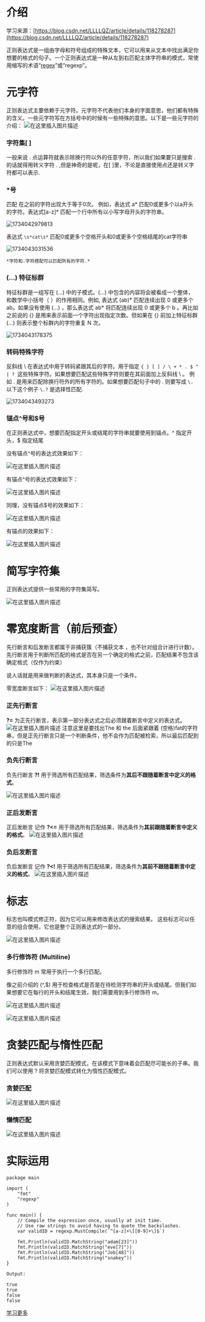# 介绍

学习来源：[https://blog.csdn.net/LLLLQZ/article/details/118278287](https://blog.csdn.net/LLLLQZ/article/details/118278287)

正则表达式是一组由字母和符号组成的特殊文本，它可以用来从文本中找出满足你想要的格式的句子。一个正则表达式是一种从左到右匹配主体字符串的模式，常使用缩写的术语“[regex](https://so.csdn.net/so/search?q=regex&spm=1001.2101.3001.7020)”或“regexp”。

# 元字符

正则表达式主要依赖于元字符。元字符不代表他们本身的字面意思，他们都有特殊的含义。一些元字符写在方括号中的时候有一些特殊的意思。以下是一些元字符的介绍：
![在这里插入图片描述](https://i-blog.csdnimg.cn/blog_migrate/759e3f5cd25ae3d504f0da96603268e6.png)

### 字符集[ ]

一般来说 . 点运算符就表示除换行符以外的任意字符，所以我们如果要只是搜索 . 的话就得用转义字符 \. ,但是神奇的是呢，在[ ]里，不论是直接使用点还是转义字符都可以表示.

### *号

匹配 在之前的字符出现大于等于0次。 例如，表达式 a* 匹配0或更多个以a开头的字符。表达式[a-z]* 匹配一个行中所有以小写字母开头的字符串。

![1734042979813](image/正则表达式/1734042979813.png)

表达式 `\s*cat\s*` 匹配0或更多个空格开头和0或更多个空格结尾的cat字符串

![1734043031536](image/正则表达式/1734043031536.png)

`*字符和.字符搭配可以匹配所有的字符.*`

### (…) 特征标群

特征标群是一组写在 (…) 中的子模式。(…) 中包含的内容将会被看成一个整体，和数学中小括号（ ）的作用相同。例如, 表达式 (ab)* 匹配连续出现 0 或更多个 ab。如果没有使用 (…) ，那么表达式 ab* 将匹配连续出现 0 或更多个 b 。再比如之前说的 {} 是用来表示前面一个字符出现指定次数。但如果在 {} 前加上特征标群 (…) 则表示整个标群内的字符重复 N 次。

![1734043178375](image/正则表达式/1734043178375.png)

### 转码特殊字符

反斜线 \ 在表达式中用于转码紧跟其后的字符。用于指定 `{ } [ ] / \ + * . $ ^ | ? `这些特殊字符。如果想要匹配这些特殊字符则要在其前面加上反斜线 \ 。
例如 . 是用来匹配除换行符外的所有字符的。如果想要匹配句子中的 . 则要写成 `\.` 以下这个例子 `\.?` 是选择性匹配.

![1734043493273](image/正则表达式/1734043493273.png)

### 锚点^号和$号

在正则表达式中，想要匹配指定开头或结尾的字符串就要使用到锚点。^ 指定开头，$ 指定结尾

没有锚点^号的表达式效果如下：

![在这里插入图片描述](https://i-blog.csdnimg.cn/blog_migrate/acad05128859af959ba8996d5ce683ef.png)

有锚点^号的表达式效果如下：

![在这里插入图片描述](https://i-blog.csdnimg.cn/blog_migrate/a8f66671f1dd6a11c7186ed14907f6bf.png)

同理，没有锚点$号的效果如下：

![在这里插入图片描述](https://i-blog.csdnimg.cn/blog_migrate/e658f0778d849461ccae2054f79ffffa.png)

有锚点的效果如下：

![在这里插入图片描述](https://i-blog.csdnimg.cn/blog_migrate/24bf0d939bebab31a4175fc4d25812da.png)

# 简写字符集

正则表达式提供一些常用的字符集简写。

![在这里插入图片描述](https://i-blog.csdnimg.cn/blog_migrate/f9f1624ef484a19a066dbf19df1a301d.png)

# 零宽度断言（前后预查）

先行断言和后发断言都属于非捕获簇（不捕获文本 ，也不针对组合计进行计数）。 先行断言用于判断所匹配的格式是否在另一个确定的格式之前，匹配结果不包含该确定格式（仅作为约束）

说人话就是用来做判断的表达式，其本身只是一个条件。

零宽度断言如下：
![在这里插入图片描述](https://i-blog.csdnimg.cn/blog_migrate/aebf2c52814e0aa3f38b721b77b20d80.png)

### 正先行断言

**?=** 为正先行断言，表示第一部分表达式之后必须跟着断言中定义的表达式。
![在这里插入图片描述](https://i-blog.csdnimg.cn/blog_migrate/0e4c2b408cd0ddd5ea463d8cca535d23.png)
注意这里是要找出The 和 the 后面紧跟着 (空格)fat的字符串，但是正先行断言只是一个判断条件，他不会作为匹配被检索，所以最后匹配到的只是The

### 负先行断言

负先行断言 **?!** 用于筛选所有匹配结果，筛选条件为**其后不跟随着断言中定义的格式**。

![在这里插入图片描述](https://i-blog.csdnimg.cn/blog_migrate/8a4d2fb7b8061c8507f15c63cd9fb555.png)

### 正后发断言

正后发断言 记作 **?<=** 用于筛选所有匹配结果，筛选条件为**其前跟随着断言中定义的格式**。
![在这里插入图片描述](https://i-blog.csdnimg.cn/blog_migrate/afe040c993351c4cfd0c6b971c4b75f8.png)

### 负后发断言

负后发断言 记作 **?<!** 用于筛选所有匹配结果，筛选条件为**其前不跟随着断言中定义的格式**。
![在这里插入图片描述](https://i-blog.csdnimg.cn/blog_migrate/080ce931e899a9603c09a522d5fb5cc0.png)

# 标志

标志也叫模式修正符，因为它可以用来修改表达式的搜索结果。 这些标志可以任意的组合使用，它也是整个正则表达式的一部分。

![在这里插入图片描述](https://i-blog.csdnimg.cn/blog_migrate/30ec2015ea4f4ead4854256a1aa4531d.png)

### 多行修饰符 (Multiline)

多行修饰符 m 常用于执行一个多行匹配。

像之前介绍的 (^,$) 用于检查格式是否是在待检测字符串的开头或结尾。但我们如果想要它在每行的开头和结尾生效，我们需要用到多行修饰符 m。

![在这里插入图片描述](https://i-blog.csdnimg.cn/blog_migrate/7868c936a55a9fdb45742825e8f326e8.png)

![在这里插入图片描述](https://i-blog.csdnimg.cn/blog_migrate/b32470766daab709542045b48bf1beb4.png)

# 贪婪匹配与惰性匹配

正则表达式默认采用贪婪匹配模式，在该模式下意味着会匹配尽可能长的子串。我们可以使用 ? 将贪婪匹配模式转化为惰性匹配模式。

### 贪婪匹配

![在这里插入图片描述](https://i-blog.csdnimg.cn/blog_migrate/acdca681357868f954f0d2912a926422.png)

### 懒惰匹配

![在这里插入图片描述](https://i-blog.csdnimg.cn/blog_migrate/f15acefcbe9964a026267a82c92383d5.png)

# 实际运用

```
package main

import (
	"fmt"
	"regexp"
)

func main() {
	// Compile the expression once, usually at init time.
	// Use raw strings to avoid having to quote the backslashes.
	var validID = regexp.MustCompile(`^[a-z]+\[[0-9]+\]$`)

	fmt.Println(validID.MatchString("adam[23]"))
	fmt.Println(validID.MatchString("eve[7]"))
	fmt.Println(validID.MatchString("Job[48]"))
	fmt.Println(validID.MatchString("snakey"))
}
```

```
Output:

true
true
false
false
```

[学习更多](https://pkg.go.dev/regexp#example-package)
